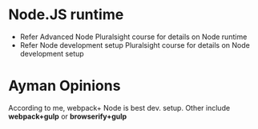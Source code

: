 

# Node.JS runtime

- Refer Advanced Node Pluralsight course for details on Node runtime
- Refer Node development setup Pluralsight course for details on  Node development setup

# Ayman Opinions
According to me, webpack+ Node is best dev. setup. Other include **webpack+gulp** or **browserify+gulp**

